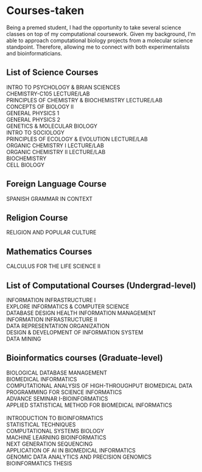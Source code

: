 # Courses-taken
Being a premed student, I had the opportunity to take several science classes on top of my computational coursework. Given my background, I'm able to approach computational biology projects from a molecular science standpoint. Therefore, allowing me to connect with both experimentalists and bioinformaticians. 

## List of Science Courses

INTRO TO PSYCHOLOGY & BRIAN SCIENCES </br>
CHEMISTRY-C105  LECTURE/LAB </br>
PRINCIPLES OF CHEMISTRY & BIOCHEMISTRY LECTURE/LAB </br>
CONCEPTS OF BIOLOGY II </br>
GENERAL PHYSICS 1 </br>
GENERAL PHYSICS 2 </br>
GENETICS & MOLECULAR BIOLOGY </br>
INTRO TO SOCIOLOGY </br>
PRINCIPLES OF ECOLOGY & EVOLUTION LECTURE/LAB </br>
ORGANIC CHEMISTRY I LECTURE/LAB </br>
ORGANIC CHEMISTRY II LECTURE/LAB </br>
BIOCHEMISTRY </br>
CELL BIOLOGY </br>

## Foreign Language Course
SPANISH GRAMMAR IN CONTEXT

## Religion Course
RELIGION AND POPULAR CULTURE

## Mathematics Courses
CALCULUS FOR THE LIFE SCIENCE II

## List of Computational Courses (Undergrad-level)
INFORMATION INFRASTRUCTURE I	</br>
EXPLORE INFORMATICS & COMPUTER SCIENCE	</br>
DATABASE DESIGN HEALTH INFORMATION MANAGEMENT	</br>
INFORMATION INFRASTRUCTURE II</br>
DATA REPRESENTATION ORGANIZATION</br>
DESIGN & DEVELOPMENT OF INFORMATION SYSTEM </br>
DATA MINING </br>


## Bioinformatics courses (Graduate-level)
 BIOLOGICAL DATABASE MANAGEMENT	</br>
 BIOMEDICAL INFORMATICS </br>
 COMPUTATIONAL ANALYSIS OF HIGH-THROUGHPUT BIOMEDICAL DATA </br>
 PROGRAMMING FOR SCIENCE INFORMATICS </br>
 ADVANCE SEMINAR I-BIOINFORMATICS </br>
 APPLIED STATISTICAL METHOD FOR BIOMEDICAL INFORMATICS </br>	
 INTRODUCTION TO BIOINFORMATICS	</br>
 STATISTICAL TECHNIQUES </br>
 COMPUTATIONAL SYSTEMS BIOLOGY	</br>
 MACHINE LEARNING BIOINFORMATICS </br>
 NEXT GENERATION SEQUENCING </br>
 APPLICATION OF AI IN BIOMEDICAL INFORMATICS </br>
 GENOMIC DATA ANALYTICS AND PRECISION GENOMICS </br>
 BIOINFORMATICS THESIS </br>
 
